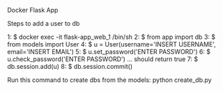 Docker Flask App


Steps to add a user to db

1: $ docker exec -it flask-app_web_1 /bin/sh
2: $ from app import db
3: $ from models import User
4: $ u = User(username='INSERT USERNAME', email='INSERT EMAIL')
5: $ u.set_password('ENTER PASSWORD')
6: $ u.check_password('ENTER PASSWORD') ... should return true
7: $ db.session.add(u)
8: $ db.session.commit()



Run this command to create dbs from the models: python create_db.py
